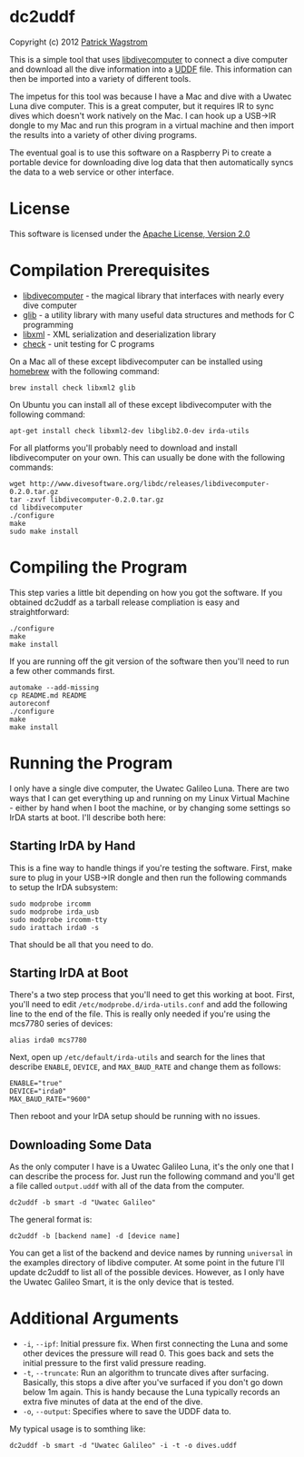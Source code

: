 dc2uddf
=======
Copyright (c) 2012 [Patrick Wagstrom][pwagstrom]

This is a simple tool that uses [libdivecomputer][libdc] to connect a dive computer
and download all the dive information into a [UDDF][uddf] file. This information can
then be imported into a variety of different tools.

The impetus for this tool was because I have a Mac and dive with a Uwatec
Luna dive computer. This is a great computer, but it requires IR to sync dives
which doesn't work natively on the Mac. I can hook up a USB&rarr;IR dongle to my
Mac and run this program in a virtual machine and then import the results
into a variety of other diving programs.

The eventual goal is to use this software on a Raspberry Pi to create a
portable device for downloading dive log data that then automatically
syncs the data to a web service or other interface.

License
=======

This software is licensed under the [Apache License, Version 2.0][license]

Compilation Prerequisites
=========================

* [libdivecomputer][libdc] - the magical library that interfaces with nearly every dive computer
* [glib][glib] - a utility library with many useful data structures and methods for C programming
* [libxml][libxml] - XML serialization and deserialization library
* [check][check] - unit testing for C programs

On a Mac all of these except libdivecomputer can be installed using [homebrew][homebrew] with the following command:

    brew install check libxml2 glib

On Ubuntu you can install all of these except libdivecomputer with the following command:

    apt-get install check libxml2-dev libglib2.0-dev irda-utils
    	
For all platforms you'll probably need to download and install libdivecomputer on your own. This can usually be done with the following commands:

    wget http://www.divesoftware.org/libdc/releases/libdivecomputer-0.2.0.tar.gz
    tar -zxvf libdivecomputer-0.2.0.tar.gz
    cd libdivecomputer
    ./configure
    make
    sudo make install

Compiling the Program
=====================

This step varies a little bit depending on how you got the software. If you obtained dc2uddf as a tarball release compliation is easy and straightforward:

    ./configure
    make
    make install

If you are running off the git version of the software then you'll need to run a few other commands first.

    automake --add-missing
    cp README.md README
    autoreconf
    ./configure
    make
    make install


Running the Program
===================

I only have a single dive computer, the Uwatec Galileo Luna. There are two ways that I can get everything up and running on my Linux Virtual Machine - either by hand when I boot the machine, or by changing some settings so IrDA starts at boot. I'll describe both here:

Starting IrDA by Hand
---------------------

This is a fine way to handle things if you're testing the software. First, make sure to plug in your USB&rarr;IR dongle and then run the following commands to setup the IrDA subsystem:

    sudo modprobe ircomm
    sudo modprobe irda_usb
    sudo modprobe ircomm-tty
    sudo irattach irda0 -s

That should be all that you need to do.

Starting IrDA at Boot
---------------------

There's a two step process that you'll need to get this working at boot. First, you'll need to edit `/etc/modprobe.d/irda-utils.conf` and add the following line to the end of the file. This is really only needed if you're using the mcs7780 series of devices:

    alias irda0 mcs7780

Next, open up `/etc/default/irda-utils` and search for the lines that describe `ENABLE`, `DEVICE`, and `MAX_BAUD_RATE` and change them as follows:

    ENABLE="true"
    DEVICE="irda0"
    MAX_BAUD_RATE="9600"

Then reboot and your IrDA setup should be running with no issues.

Downloading Some Data
----------------------

As the only computer I have is a Uwatec Galileo Luna, it's the only one that I can describe the process for. Just run the following command and you'll get a file called `output.uddf` with all of the data from the computer.

    dc2uddf -b smart -d "Uwatec Galileo"
    
The general format is:

    dc2uddf -b [backend name] -d [device name]
    
You can get a list of the backend and device names by running `universal` in the examples directory of libdive computer. At some point in the future I'll update dc2uddf to list all of the possible devices. However, as I only have the Uwatec Galileo Smart, it is the only device that is tested.

Additional Arguments
====================

* `-i`, `--ipf`: Initial pressure fix. When first connecting the Luna and some other devices the pressure will read 0. This goes back and sets the initial pressure to the first valid pressure reading.
* `-t`, `--truncate`: Run an algorithm to truncate dives after surfacing. Basically, this stops a dive after you've surfaced if you don't go down below 1m again. This is handy because the Luna typically records an extra five minutes of data at the end of the dive.
* `-o`, `--output`: Specifies where to save the UDDF data to.

My typical usage is to somthing like:

    dc2uddf -b smart -d "Uwatec Galileo" -i -t -o dives.uddf

[license]: http://www.apache.org/licenses/LICENSE-2.0.html
[libdc]: http://www.divesoftware.org/libdc/
[uddf]: http://www.streit.cc/extern/uddf_v310/en/index.html
[pwagstrom]: http://patrick.wagstrom.net/
[glib]: http://developer.gnome.org/glib/
[check]: http://check.sf.net/
[libxml]: http://www.xmlsoft.org/
[homebrew]: http://mxcl.github.com/homebrew/
